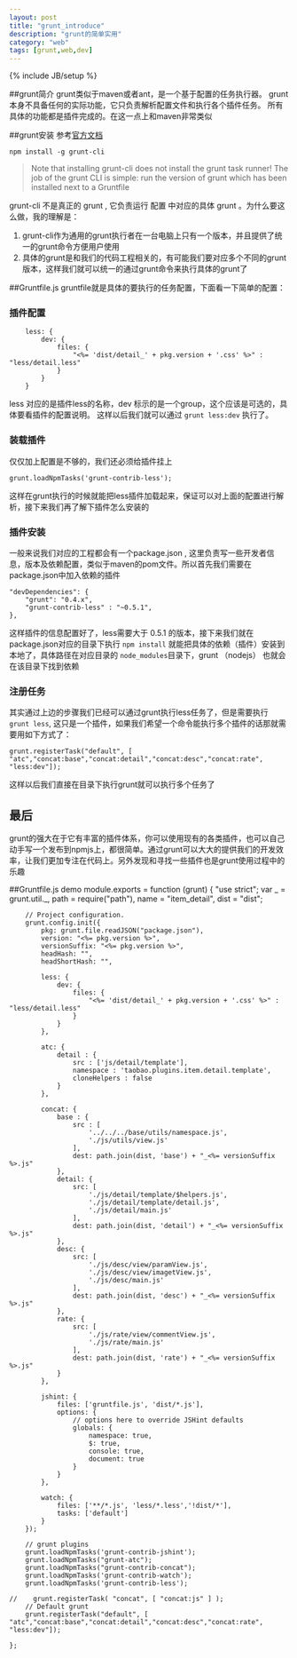 ```yaml
---
layout: post
title: "grunt_introduce"
description: "grunt的简单实用"
category: "web"
tags: [grunt,web,dev]
---
```

{% include JB/setup %}

##grunt简介
grunt类似于maven或者ant，是一个基于配置的任务执行器。 grunt本身不具备任何的实际功能，它只负责解析配置文件和执行各个插件任务。 所有具体的功能都是插件完成的。在这一点上和maven非常类似

##grunt安装
参考[官方文档](http://gruntjs.com/getting-started)

    npm install -g grunt-cli

> Note that installing grunt-cli does not install the grunt task runner! The job of the grunt CLI is simple: run the version of grunt which has been installed next to a Gruntfile

grunt-cli 不是真正的 grunt , 它负责运行 配置 中对应的具体 grunt 。为什么要这么做，我的理解是：
1. grunt-cli作为通用的grunt执行者在一台电脑上只有一个版本，并且提供了统一的grunt命令方便用户使用
2. 具体的grunt是和我们的代码工程相关的，有可能我们要对应多个不同的grunt版本，这样我们就可以统一的通过grunt命令来执行具体的grunt了

##Gruntfile.js
gruntfile就是具体的要执行的任务配置，下面看一下简单的配置：
### 插件配置
        less: {
            dev: {
                files: {
                    "<%= 'dist/detail_' + pkg.version + '.css' %>" : "less/detail.less"
                }
            }
        }
less 对应的是插件less的名称，dev 标示的是一个group，这个应该是可选的，具体要看插件的配置说明。 这样以后我们就可以通过 ``grunt less:dev`` 执行了。

### 装载插件
仅仅加上配置是不够的，我们还必须给插件挂上

    grunt.loadNpmTasks('grunt-contrib-less');

这样在grunt执行的时候就能把less插件加载起来，保证可以对上面的配置进行解析，接下来我们再了解下插件怎么安装的

### 插件安装
一般来说我们对应的工程都会有一个package.json , 这里负责写一些开发者信息，版本及依赖配置，类似于maven的pom文件。所以首先我们需要在package.json中加入依赖的插件

    "devDependencies": {
        "grunt": "0.4.x",
        "grunt-contrib-less" : "~0.5.1",
    },

这样插件的信息配置好了，less需要大于 0.5.1 的版本，接下来我们就在package.json对应的目录下执行 ``npm install`` 就能把具体的依赖（插件）安装到本地了，具体路径在对应目录的 ``node_modules``目录下，grunt （nodejs） 也就会在该目录下找到依赖

### 注册任务
其实通过上边的步骤我们已经可以通过grunt执行less任务了，但是需要执行 ``grunt less``, 这只是一个插件，如果我们希望一个命令能执行多个插件的话那就需要用如下方式了：

    grunt.registerTask("default", [ "atc","concat:base","concat:detail","concat:desc","concat:rate", "less:dev"]);

这样以后我们直接在目录下执行grunt就可以执行多个任务了

## 最后
grunt的强大在于它有丰富的插件体系，你可以使用现有的各类插件，也可以自己动手写一个发布到npmjs上，都很简单。通过grunt可以大大的提供我们的开发效率，让我们更加专注在代码上。另外发现和寻找一些插件也是grunt使用过程中的乐趣

##Gruntfile.js demo
    module.exports = function (grunt) {
        "use strict";
        var _ = grunt.util._,
            path = require("path"),
            name = "item_detail",
            dist = "dist";

        // Project configuration.
        grunt.config.init({
            pkg: grunt.file.readJSON("package.json"),
            version: "<%= pkg.version %>",
            versionSuffix: "<%= pkg.version %>",
            headHash: "",
            headShortHash: "",

            less: {
                dev: {
                    files: {
                        "<%= 'dist/detail_' + pkg.version + '.css' %>" : "less/detail.less"
                    }
                }
            },

            atc: {
                detail : {
                    src : ['js/detail/template'],
                    namespace : 'taobao.plugins.item.detail.template',
                    cloneHelpers : false
                }
            },

            concat: {
                base : {
                    src : [
                        '../../../base/utils/namespace.js',
                        './js/utils/view.js'
                    ],
                    dest: path.join(dist, 'base') + "_<%= versionSuffix %>.js"
                },
                detail: {
                    src: [
                        './js/detail/template/$helpers.js',
                        './js/detail/template/detail.js',
                        './js/detail/main.js'
                    ],
                    dest: path.join(dist, 'detail') + "_<%= versionSuffix %>.js"
                },
                desc: {
                    src: [
                        './js/desc/view/paramView.js',
                        './js/desc/view/imagetView.js',
                        './js/desc/main.js'
                    ],
                    dest: path.join(dist, 'desc') + "_<%= versionSuffix %>.js"
                },
                rate: {
                    src: [
                        './js/rate/view/commentView.js',
                        './js/rate/main.js'
                    ],
                    dest: path.join(dist, 'rate') + "_<%= versionSuffix %>.js"
                }
            },

            jshint: {
                files: ['gruntfile.js', 'dist/*.js'],
                options: {
                    // options here to override JSHint defaults
                    globals: {
                        namespace: true,
                        $: true,
                        console: true,
                        document: true
                    }
                }
            },

            watch: {
                files: ['**/*.js', 'less/*.less','!dist/*'],
                tasks: ['default']
            }
        });

        // grunt plugins
        grunt.loadNpmTasks('grunt-contrib-jshint');
        grunt.loadNpmTasks("grunt-atc");
        grunt.loadNpmTasks("grunt-contrib-concat");
        grunt.loadNpmTasks('grunt-contrib-watch');
        grunt.loadNpmTasks('grunt-contrib-less');

    //    grunt.registerTask( "concat", [ "concat:js" ] );
        // Default grunt
        grunt.registerTask("default", [ "atc","concat:base","concat:detail","concat:desc","concat:rate", "less:dev"]);

    };




